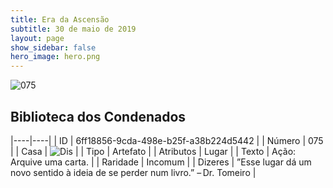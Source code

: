 ```yaml
---
title: Era da Ascensão
subtitle: 30 de maio de 2019
layout: page
show_sidebar: false
hero_image: hero.png
---
```


![075](https://cdn.keyforgegame.com/media/card_front/pt/435_075_77HWJJFF2W3M_pt.png)

## Biblioteca dos Condenados

|----|----|
| ID | 6ff18856-9cda-498e-b25f-a38b224d5442 |
| Número | 075 |
| Casa | ![Dis](https://archonarcana.com/images/thumb/e/e8/Dis.png/22px-Dis.png "Dis") |
| Tipo | Artefato |
| Atributos | Lugar |
| Texto | Ação: Arquive uma carta. |
| Raridade | Incomum |
| Dizeres | ”Esse lugar dá um novo sentido à ideia de se perder num livro.” – Dr. Tomeiro |
